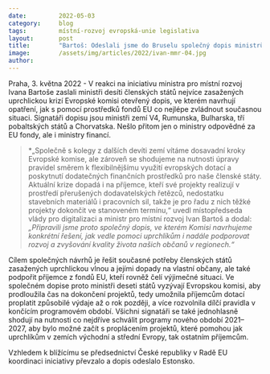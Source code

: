 ```yaml
---
date:         2022-05-03
category:     blog
tags:         místní-rozvoj evropská-unie legislativa
layout:       post
title:        "Bartoš: Odeslali jsme do Bruselu společný dopis ministrů 10 zemí nejvíce zasažených uprchlickou krizí s žádostí o pomoc"
image:        /assets/img/articles/2022/ivan-mmr-04.jpg
author:       
---
```


Praha, 3. května 2022 - V reakci na iniciativu ministra pro místní rozvoj Ivana Bartoše zaslali ministři desíti členských států nejvíce zasažených uprchlickou krizí Evropské komisi otevřený dopis, ve kterém navrhují opatření, jak s pomocí prostředků fondů EU co nejlépe zvládnout současnou situaci. Signatáři dopisu jsou ministři zemí V4, Rumunska, Bulharska, tří pobaltských států a Chorvatska. Nešlo přitom jen o ministry odpovědné za EU fondy, ale i ministry financí.

> *„Společně s kolegy z dalších devíti zemí vítáme dosavadní kroky Evropské komise, ale zároveň se shodujeme na nutnosti úpravy pravidel směrem k flexibilnějšímu využití evropských dotací a poskytnutí dodatečných finančních prostředků pro naše členské státy. Aktuální krize dopadá i na příjemce, kteří své projekty realizují v prostředí přerušených dodavatelských řetězců, nedostatku stavebních materiálů i pracovních sil, takže je pro řadu z nich těžké projekty dokončit ve stanoveném termínu,“ uvedl místopředseda vlády pro digitalizaci a ministr pro místní rozvoj Ivan Bartoš a dodal: *„Připravili jsme proto společný dopis, ve kterém Komisi navrhujeme konkrétní řešení, jak vedle pomoci uprchlíkům i nadále podporovat rozvoj a zvyšování kvality života našich občanů v regionech.“*

Cílem společných návrhů je řešit současné potřeby členských států zasažených uprchlickou vlnou a jejími dopady na vlastní občany, ale také podpořit příjemce z fondů EU, kteří rovněž čelí výjimečné situaci. Ve společném dopise proto ministři deseti států vyzývají Evropskou komisi, aby prodloužila čas na dokončení projektů, tedy umožnila příjemcům dotací proplatit způsobilé výdaje až o rok později, a více rozvolnila dílčí pravidla v končícím programovém období. Všichni signatáři se také jednohlasně shodují na nutnosti co nejdříve schválit programy nového období 2021–2027, aby bylo možné začít s proplácením projektů, které pomohou jak uprchlíkům v zemích východní a střední Evropy, tak ostatním příjemcům.

Vzhledem k blížícímu se předsednictví České republiky v Radě EU koordinaci iniciativy převzalo a dopis odeslalo Estonsko.
